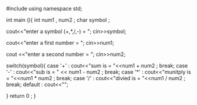 #include<iostream>
using namespace std;

int main (){
int num1 , num2 ; char symbol ;

cout<<"enter a symbol (+,*,/,-) = ";
cin>>symbol;

cout<<"enter a first number = "; 
cin>>num1;

cout <<"enter a second number = "; 
cin>>num2;

switch(symbol){
case '+' : cout<<"sum is = "<<num1 + num2 ; 
break;
case '-' : cout<<"sub is = " << num1 - num2 ; 
break;
case '*' : cout<<"munitply is = "<<num1 * num2 ; 
break;
case '/' : cout<<"divied is = "<<num1 / num2 ; 
break;
default : cout<<"";

}
return 0 ;
}
